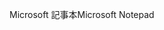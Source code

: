 <span data-ttu-id="1baf8-101">Microsoft 記事本</span><span class="sxs-lookup"><span data-stu-id="1baf8-101">Microsoft Notepad</span></span>